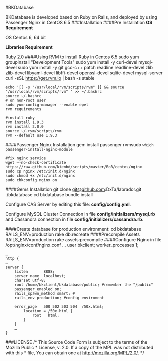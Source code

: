 #BKDatabase

BKDatabase is developed based on Ruby on Rails, and deployed by using Passenger Nginx in CentOS 6.5
###Installation
####Pre Installation
**OS Requirement**

OS Centos 6, 64 bit 

**Libraries Requirement**

Ruby 2.0
####Using RVM to install Ruby in Centos 6.5
    sudo yum groupinstall "Development Tools"
    sudo yum install -y curl-devel mysql-devel
    sudo yum install -y git gcc-c++ patch readline readline-devel zlib zlib-devel libyaml-devel libffi-devel openssl-devel sqlite-devel mysql-server
    curl -sSL https://get.rvm.io | bash -s stable

    echo '[[ -s "/usr/local/rvm/scripts/rvm" ]] && source "/usr/local/rvm/scripts/rvm" ' >> ~/.bashrc
    source ~/.bashrc
    # on non-root user
    sudo yum-config-manager --enable epel
    rvm requirements

    #install ruby
    rvm install 1.9.3
    rvm install 2.0.0
    source ~/.rvm/scripts/rvm
    rvm --default use 1.9.3
####Passenger Nginx Installation
    gem install passenger
    rvmsudo `which passenger-install-nginx-module`

    #fix nginx service
    wget —-no-check-certificate https://raw.github.com/kienbd/scripts/master/RoR/centos/nginx
    sudo cp nginx /etc/init.d/nginx
    sudo chmod +x /etc/init.d/nginx
    sudo chkconfig nginx on
    
####Gems Installation
    git clone git@github.com:DxTa/labrador.git ./bkdatabase
    cd bkdatabase
    bundle install

Configure CAS Server by editing this file: **config/config.yml**.

Configure MySQL Cluster Connection in file **config/initializers/mysql.rb** and Cassandra connection in file **config/initializers/cassandra.rb**.

####Create database for production environment:
    cd bkdatabase
    RAILS_ENV=production rake db:recreate
####Precompile Assets
    RAILS_ENV=production rake assets:precompile
####Configure Nginx in file /opt/nginx/conf/nginx.conf
    …
    user  bkclient;
    worker_processes  1;

    …
    http {
    …
    server {
        listen       8888;
        server_name  localhost;
        charset utf-8;
        root /home/bkclient/bkdatabase/public; #remember the "/public"
        passenger_enabled on;
        rails_spawn_method smart; #
        rails_env production; #config enviroment

        error_page   500 502 503 504  /50x.html;
            location = /50x.html {
                root   html;
            }
        }
        …   
    }

###LICENSE
    /* This Source Code Form is subject to the terms of the Mozilla Public
    * License, v. 2.0. If a copy of the MPL was not distributed with this
    * file, You can obtain one at http://mozilla.org/MPL/2.0/. */

